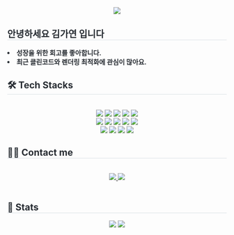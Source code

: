 <div align= "center">
    <img src="https://capsule-render.vercel.app/api?type=waving&color=0:ff9494,100:5c7cff&height=180&text=Welcome~🥳&animation=fadeIn&fontColor=ffffff&fontSize=40" />
    </div>
    <div style="text-align: left;"> 
    <h2 style="border-bottom: 1px solid #d8dee4; color: #282d33;"> 안녕하세요 김가연 입니다 </h2>  
    <div style="font-weight: 700; font-size: 15px; text-align: left; color: #282d33;"> <li> 성장을 위한 회고를 좋아합니다.</li><li> 최근 클린코드와 렌더링 최적화에 관심이 많아요. </div> 
    </div>
    <div style="text-align: left;">
    <h2 style="border-bottom: 1px solid #d8dee4; color: #282d33;"> 🛠️ Tech Stacks </h2> <br> 
    <div  align= "center"> <img src="https://img.shields.io/badge/React-61DAFB?style=flat&logo=React&logoColor=white">
          <img src="https://img.shields.io/badge/React Query-FF4154?style=flat&logo=React Query&logoColor=white">
          <img src="https://img.shields.io/badge/Recoil-0179f3?style=flat&logo=Recoil&logoColor=white">
          <img src="https://img.shields.io/badge/Slack-4A154B?style=flat&logo=Slack&logoColor=white">
          <img src="https://img.shields.io/badge/StyledComponents-DB7093?style=flat&logo=StyledComponents&logoColor=white">
          <br/><img src="https://img.shields.io/badge/Notion-000000?style=flat&logo=Notion&logoColor=white">
          <img src="https://img.shields.io/badge/Javascript-F7DF1E?style=flat&logo=Javascript&logoColor=white">
          <img src="https://img.shields.io/badge/Github-181717?style=flat&logo=Github&logoColor=white">
          <img src="https://img.shields.io/badge/Git-F05032?style=flat&logo=Git&logoColor=white">
          <img src="https://img.shields.io/badge/Eslint-4B32C3?style=flat&logo=Eslint&logoColor=white">
          <br/><img src="https://img.shields.io/badge/CSS3-1572B6?style=flat&logo=CSS3&logoColor=white">
          <img src="https://img.shields.io/badge/Amazon AWS-232F3E?style=flat&logo=Amazon AWS&logoColor=white">
          <img src="https://img.shields.io/badge/Amazon S3-569A31?style=flat&logo=Amazon S3&logoColor=white">
          <img src="https://img.shields.io/badge/Figma-F24E1E?style=flat&logo=Figma&logoColor=white">
          </div>
    </div>
    <div style="text-align: left;">
    <h2 style="border-bottom: 1px solid #d8dee4; color: #282d33;"> 🧑‍💻 Contact me </h2> <br> 
    <div align= "center"> <a href=https://velog.io/@kky1373/posts> <img src="https://img.shields.io/badge/Velog-20C997?style=flat&logo=Velog&logoColor=white&link=https://velog.io/@kky1373/posts"> </a>
         <a href=mailto:kky1373@gmail.com> <img src="https://img.shields.io/badge/Gmail-EA4335?style=flat&logo=Gmail&logoColor=white&link=mailto:kky1373@gmail.com"> </a>
          </div>  <br> 
    <div align= "center">  </div> 
    </div>
    <div style="text-align: left;"> 
    <h2 style="border-bottom: 1px solid #d8dee4; color: #282d33;"> 🏅 Stats </h2> <div align= "center"> <img src="https://github-readme-stats.vercel.app/api?username=dle234&bg_color=60,ff9e9e,668cff&title_color=ffffff&text_color=ffffff"
         /> <img src="https://github-readme-stats.vercel.app/api/top-langs/?username=dle234&layout=compact&bg_color=60,ff9e9e,668cff&title_color=ffffff&text_color=ffffff"
           /> </div> 
    </div>
    
